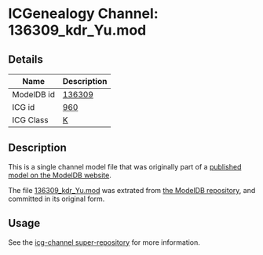 # ICGenealogy Channel: 136309\_kdr\_Yu.mod

## Details

Name | Description
---- | -----------
ModelDB id | [136309](http://senselab.med.yale.edu/ModelDB/ShowModel.cshtml?model=136309)
ICG id | [960](http://icg.neurotheory.ox.ac.uk/channels/1/960)
ICG Class | [K](http://icg.neurotheory.ox.ac.uk/channels/1)

## Description

This is a single channel model file that was originally part of a [published model on the ModelDB website](http://senselab.med.yale.edu/mModelDB/ShowModel.cshtml?model=136309).

The file [136309\_kdr\_Yu.mod](136309_kdr_Yu.mod) was extrated from [the ModelDB repository](http://senselab.med.yale.edu/ModelDB/ShowModel.cshtml?model=136309), and committed in its original form.

## Usage

See the [icg-channel super-repository](https://github.com/icgenealogy/icg-channels) for more information.